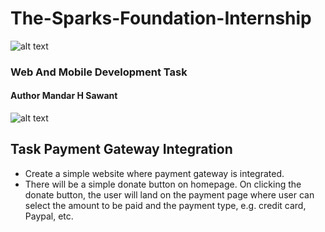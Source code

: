 # The-Sparks-Foundation-Internship         
![alt text](https://github.com/Optimus795/The-Sparks-Foundation-Internship/blob/main/download.png)
### Web And Mobile Development Task
#### Author Mandar H Sawant

![alt text](https://github.com/Optimus795/The-Sparks-Foundation-Internship/blob/main/wb.gif)


## Task Payment Gateway Integration
- Create a simple website where payment gateway is integrated.
- There will be a simple donate button on homepage. On clicking the donate button, the user will land on the payment page where 
  user can select the amount to be paid and the payment type, e.g. credit card, Paypal, etc.
